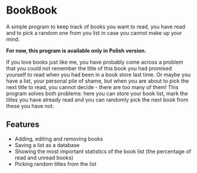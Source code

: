 # BookBook
A simple program to keep track of books you want to read, you have read and to pick a random one from you list in case you cannot make up your mind.

**For now, this program is available only in Polish version.**

If you love books just like me, you have probably come across a problem that you could not remember the title of this book you had promised yourself to read when you had been in a book store last time. Or maybe you have a list, your personal pile of shame, but when you are about to pick the next title to read, you cannot decide - there are too many of them!
This program solves both problems: here you can store your book list, mark the titles you have already read and you can randomly pick the next book from these you have not.

## Features

* Adding, editing and removing books
* Saving a list as a database
* Showing the most important statistics of the book list (the percentage of read and unread books)
* Picking random titles from the list
